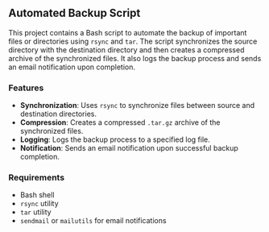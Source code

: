 ## Automated Backup Script

This project contains a Bash script to automate the backup of important files or directories using `rsync` and `tar`. The script synchronizes the source directory with the destination directory and then creates a compressed archive of the synchronized files. It also logs the backup process and sends an email notification upon completion.

### Features

- **Synchronization**: Uses `rsync` to synchronize files between source and destination directories.
- **Compression**: Creates a compressed `.tar.gz` archive of the synchronized files.
- **Logging**: Logs the backup process to a specified log file.
- **Notification**: Sends an email notification upon successful backup completion.

### Requirements

- Bash shell
- `rsync` utility
- `tar` utility
- `sendmail` or `mailutils` for email notifications

